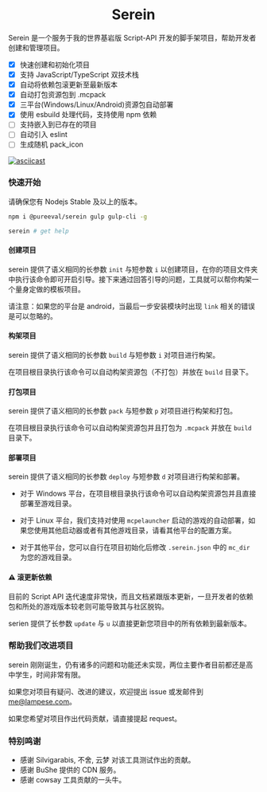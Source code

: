 # <center>Serein</center>

Serein 是一个服务于我的世界基岩版 Script-API 开发的脚手架项目，帮助开发者创建和管理项目。

- [x] 快速创建和初始化项目
- [x] 支持 JavaScript/TypeScript 双技术栈
- [x] 自动将依赖包滚更新至最新版本
- [x] 自动打包资源包到 .mcpack
- [x] 三平台(Windows/Linux/Android)资源包自动部署
- [x] 使用 esbuild 处理代码，支持使用 npm 依赖
- [ ] 支持嵌入到已存在的项目
- [ ] 自动引入 eslint
- [ ] 生成随机 pack_icon

[![asciicast](https://asciinema.org/a/PmpUdP5ZfM8s7swWSRVE8edqv.svg)](https://asciinema.org/a/PmpUdP5ZfM8s7swWSRVE8edqv)

### 快速开始

请确保您有 Nodejs Stable 及以上的版本。

```bash
npm i @pureeval/serein gulp gulp-cli -g

serein # get help
```

#### 创建项目

serein 提供了语义相同的长参数 `init` 与短参数 `i` 以创建项目，在你的项目文件夹中执行该命令即可开启引导。接下来通过回答引导的问题，工具就可以帮你构架一个量身定做的模板项目。

请注意：如果您的平台是 android，当最后一步安装模块时出现 `link` 相关的错误是可以忽略的。

#### 构架项目

serein 提供了语义相同的长参数 `build` 与短参数 `i` 对项目进行构架。

在项目根目录执行该命令可以自动构架资源包（不打包）并放在 `build` 目录下。

#### 打包项目

serein 提供了语义相同的长参数 `pack` 与短参数 `p` 对项目进行构架和打包。

在项目根目录执行该命令可以自动构架资源包并且打包为 `.mcpack` 并放在 `build` 目录下。

#### 部署项目

serein 提供了语义相同的长参数 `deploy` 与短参数 `d` 对项目进行构架和部署。

- 对于 Windows 平台，在项目根目录执行该命令可以自动构架资源包并且直接部署至游戏目录。

- 对于 Linux 平台，我们支持对使用 `mcpelauncher` 启动的游戏的自动部署，如果您使用其他启动器或者有其他游戏目录，请看其他平台的配置方案。

- 对于其他平台，您可以自行在项目初始化后修改 `.serein.json` 中的 `mc_dir` 为您的游戏目录。

#### ⚠️ 滚更新依赖

目前的 Script API 迭代速度非常快，而且文档紧跟版本更新，一旦开发者的依赖包和所处的游戏版本较老则可能导致其与社区脱钩。

serien 提供了长参数 `update` 与 `u` 以直接更新您项目中的所有依赖到最新版本。

### 帮助我们改进项目

serein 刚刚诞生，仍有诸多的问题和功能还未实现，两位主要作者目前都还是高中学生，时间非常有限。

如果您对项目有疑问、改进的建议，欢迎提出 issue 或发邮件到 me@lampese.com。

如果您希望对项目作出代码贡献，请直接提起 request。

### 特别鸣谢

- 感谢 Silvigarabis, 不舍, 云梦 对该工具测试作出的贡献。
- 感谢 BuShe 提供的 CDN 服务。
- 感谢 cowsay 工具贡献的一头牛。
